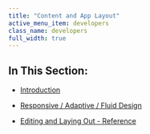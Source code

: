 ```yaml
---
title: "Content and App Layout"
active_menu_item: developers
class_name: developers
full_width: true
---
```



## In This Section:

 - [Introduction](introduction/index.htm)

 - [Responsive / Adaptive / Fluid Design](responsive-/-adaptive-/-fluid-design/index.htm)

 - [Editing and Laying Out - Reference](editing-and-laying-out--reference/index.htm)

